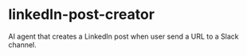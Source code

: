 # linkedIn-post-creator
AI agent that creates a LinkedIn post when user send a URL to a Slack channel.
